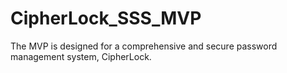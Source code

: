 # CipherLock_SSS_MVP
The MVP is designed for a comprehensive and secure password management system, CipherLock. 
